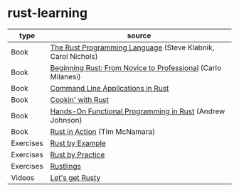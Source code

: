 # rust-learning

| type      | source                                                                            |
| --------- | --------------------------------------------------------------------------------- |
| Book      | [The Rust Programming Language](./books/the-book) (Steve Klabnik, Carol Nichols)  |
| Book      | [Beginning Rust: From Novice to Professional](./books/beginning) (Carlo Milanesi) |
| Book      | [Command Line Applications in Rust](./books/cli)                                  |
| Book      | [Cookin' with Rust](./books/cookin)                                               |
| Book      | [Hands-On Functional Programming in Rust](./books/functional) (Andrew Johnson)    |
| Book      | [Rust in Action](./books/action) (Tim McNamara)                                   |
| Exercises | [Rust by Example](./exercises/rust-by-example)                                    |
| Exercises | [Rust by Practice](./exercises/rust-by-practice)                                  |
| Exercises | [Rustlings](./exercises/rustlings)                                                |
| Videos    | [Let's get Rusty](./videos/rusty)                                                 |
